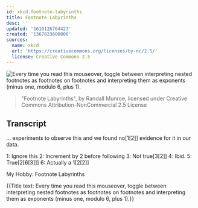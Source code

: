 ```yaml
---
id: xkcd.footnote-labyrinths
title: Footnote Labyrinths
desc: ''
updated: '1616126764423'
created: '1367823600000'
sources:
  name: xkcd
  url: 'https://creativecommons.org/licenses/by-nc/2.5/'
  license: Creative Commons 2.5
---
```

![Every time you read this mouseover, toggle between interpreting nested footnotes as footnotes on footnotes and interpreting them as exponents (minus one, modulo 6, plus 1).](https://imgs.xkcd.com/comics/footnote_labyrinths.png)
> "Footnote Labyrinths", by Randall Munroe, licensed under Creative Commons Attribution-NonCommercial 2.5 License

## Transcript
... experiments to observe this and we found no[1[2]] evidence for it in our data.

1: Ignore this
2: Increment by 2 before following
3: Not true[3[2]]
4: Ibid.
5: True[2[6[3]]]
6: Actually a 1[2[2]]

My Hobby: Footnote Labyrinths

{{Title text: Every time you read this mouseover, toggle between interpreting nested footnotes as footnotes on footnotes and interpreting them as exponents (minus one, modulo 6, plus 1).}}
